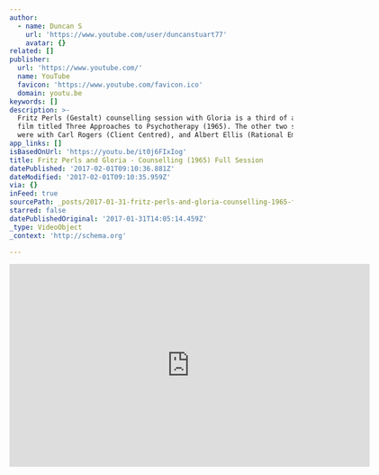 ```yaml
---
author:
  - name: Duncan S
    url: 'https://www.youtube.com/user/duncanstuart77'
    avatar: {}
related: []
publisher:
  url: 'https://www.youtube.com/'
  name: YouTube
  favicon: 'https://www.youtube.com/favicon.ico'
  domain: youtu.be
keywords: []
description: >-
  Fritz Perls (Gestalt) counselling session with Gloria is a third of a training
  film titled Three Approaches to Psychotherapy (1965). The other two sessions
  were with Carl Rogers (Client Centred), and Albert Ellis (Rational Emotive).
app_links: []
isBasedOnUrl: 'https://youtu.be/it0j6FIxIog'
title: Fritz Perls and Gloria - Counselling (1965) Full Session
datePublished: '2017-02-01T09:10:36.881Z'
dateModified: '2017-02-01T09:10:35.959Z'
via: {}
inFeed: true
sourcePath: _posts/2017-01-31-fritz-perls-and-gloria-counselling-1965-full-session.md
starred: false
datePublishedOriginal: '2017-01-31T14:05:14.459Z'
_type: VideoObject
_context: 'http://schema.org'

---
```

<iframe src="https://cdn.embedly.com/widgets/media.html?src=https%3A%2F%2Fwww.youtube.com%2Fembed%2Fit0j6FIxIog%3Ffeature%3Doembed&amp;url=http%3A%2F%2Fwww.youtube.com%2Fwatch%3Fv%3Dit0j6FIxIog&amp;image=https%3A%2F%2Fi.ytimg.com%2Fvi%2Fit0j6FIxIog%2Fhqdefault.jpg&amp;key=b7d04c9b404c499eba89ee7072e1c4f7&amp;type=text%2Fhtml&amp;schema=youtube" width="640" height="360" scrolling="no" frameborder="0" allowfullscreen="" style=""></iframe>